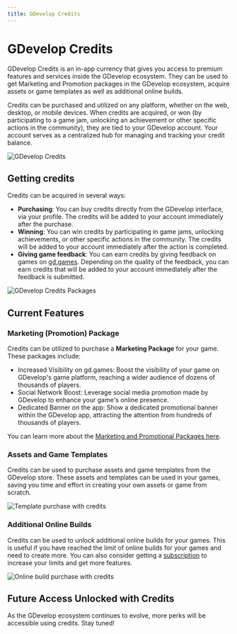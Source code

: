 ```yaml
---
title: GDevelop Credits
---
```


# GDevelop Credits

GDevelop Credits is an in-app currency that gives you access to premium features and services inside the GDevelop ecosystem. They can be used to get Marketing and Promotion packages in the GDevelop ecosystem, acquire assets or game templates as well as additional online builds.

Credits can be purchased and utilized on any platform, whether on the web, desktop, or mobile devices.
When credits are acquired, or won (by participating to a game jam, unlocking an achievement or other specific actions in the community), they are tied to your GDevelop account. Your account serves as a centralized hub for managing and tracking your credit balance.

![GDevelop Credits](/gdevelop5/interface/profile/credits.png)

## Getting credits

Credits can be acquired in several ways:

- **Purchasing**: You can buy credits directly from the GDevelop interface, via your profile. The credits will be added to your account immediately after the purchase.
- **Winning**: You can win credits by participating in game jams, unlocking achievements, or other specific actions in the community. The credits will be added to your account immediately after the action is completed.
- **Giving game feedback**: You can earn credits by giving feedback on games on [gd.games](https://gd.games/). Depending on the quality of the feedback, you can earn credits that will be added to your account immediately after the feedback is submitted.

![GDevelop Credits Packages](/gdevelop5/interface/profile/credits-packages.png)

## Current Features

### Marketing (Promotion) Package

Credits can be utilized to purchase a **Marketing Package** for your game. These packages include:

- Increased Visibility on gd.games: Boost the visibility of your game on GDevelop's game platform, reaching a wider audience of dozens of thousands of players.
- Social Network Boost: Leverage social media promotion made by GDevelop to enhance your game's online presence.
- Dedicated Banner on the app: Show a dedicated promotional banner within the GDevelop app, attracting the attention from hundreds of thousands of players.

You can learn more about the [Marketing and Promotional Packages here](/gdevelop5/interface/games-dashboard/marketing/).

### Assets and Game Templates

Credits can be used to purchase assets and game templates from the GDevelop store. These assets and templates can be used in your games, saving you time and effort in creating your own assets or game from scratch.

![Template purchase with credits](/gdevelop5/interface/profile/template-purchase-credits.png)

### Additional Online Builds

Credits can be used to unlock additional online builds for your games. This is useful if you have reached the limit of online builds for your games and need to create more.
You can also consider getting a [subscription](/gdevelop5/interface/profile#subscription) to increase your limits and get more features.

![Online build purchase with credits](/gdevelop5/interface/profile/online-build-purchase-credits.png)

## Future Access Unlocked with Credits

As the GDevelop ecosystem continues to evolve, more perks will be accessible using credits. Stay tuned!
